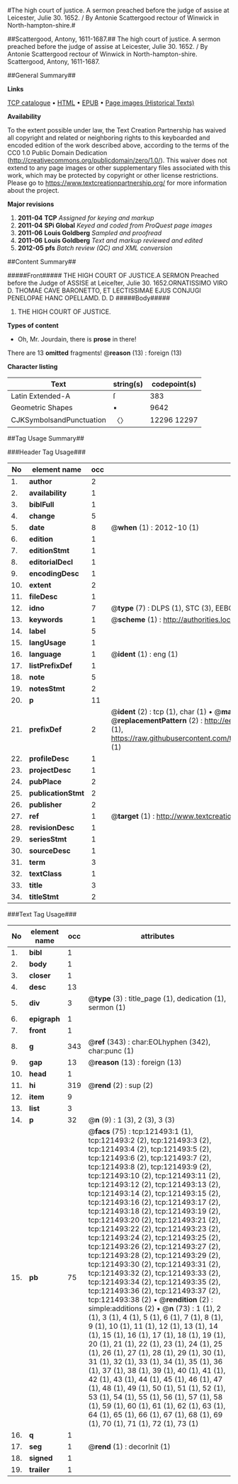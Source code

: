 #The high court of justice. A sermon preached before the judge of assise at Leicester, Julie 30. 1652. / By Antonie Scattergood rectour of Winwick in North-hampton-shire.#

##Scattergood, Antony, 1611-1687.##
The high court of justice. A sermon preached before the judge of assise at Leicester, Julie 30. 1652. / By Antonie Scattergood rectour of Winwick in North-hampton-shire.
Scattergood, Antony, 1611-1687.

##General Summary##

**Links**

[TCP catalogue](http://www.ota.ox.ac.uk/tcp/)  • 
[HTML](http://tei.it.ox.ac.uk/tcp/Texts-HTML/free/A94/A94239.html)  • 
[EPUB](http://tei.it.ox.ac.uk/tcp/Texts-EPUB/free/A94/A94239.epub) • 
[Page images (Historical Texts)](https://historicaltexts.jisc.ac.uk/eebo-99869130e)

**Availability**

To the extent possible under law, the Text Creation Partnership has waived all copyright and related or neighboring rights to this keyboarded and encoded edition of the work described above, according to the terms of the CC0 1.0 Public Domain Dedication (http://creativecommons.org/publicdomain/zero/1.0/). This waiver does not extend to any page images or other supplementary files associated with this work, which may be protected by copyright or other license restrictions. Please go to https://www.textcreationpartnership.org/ for more information about the project.

**Major revisions**

1. __2011-04__ __TCP__ *Assigned for keying and markup*
1. __2011-04__ __SPi Global__ *Keyed and coded from ProQuest page images*
1. __2011-06__ __Louis Goldberg__ *Sampled and proofread*
1. __2011-06__ __Louis Goldberg__ *Text and markup reviewed and edited*
1. __2012-05__ __pfs__ *Batch review (QC) and XML conversion*

##Content Summary##

#####Front#####
THE HIGH COURT OF JUSTICE.A SERMON Preached before the Judge of ASSISE at Leiceſter, Julie 30. 1652.ORNATISSIMO VIRO D. THOMAE CAVE BARONETTO, ET LECTISSIMAE EJUS CONJUGI PENELOPAE HANC OPELLAMD. D. D
#####Body#####

1. THE HIGH COURT OF JUSTICE.

**Types of content**

  * Oh, Mr. Jourdain, there is **prose** in there!

There are 13 **omitted** fragments! 
 @__reason__ (13) : foreign (13)

**Character listing**


|Text|string(s)|codepoint(s)|
|---|---|---|
|Latin Extended-A|ſ|383|
|Geometric Shapes|▪|9642|
|CJKSymbolsandPunctuation|〈〉|12296 12297|

##Tag Usage Summary##

###Header Tag Usage###

|No|element name|occ|attributes|
|---|---|---|---|
|1.|__author__|2||
|2.|__availability__|1||
|3.|__biblFull__|1||
|4.|__change__|5||
|5.|__date__|8| @__when__ (1) : 2012-10 (1)|
|6.|__edition__|1||
|7.|__editionStmt__|1||
|8.|__editorialDecl__|1||
|9.|__encodingDesc__|1||
|10.|__extent__|2||
|11.|__fileDesc__|1||
|12.|__idno__|7| @__type__ (7) : DLPS (1), STC (3), EEBO-CITATION (1), PROQUEST (1), VID (1)|
|13.|__keywords__|1| @__scheme__ (1) : http://authorities.loc.gov/ (1)|
|14.|__label__|5||
|15.|__langUsage__|1||
|16.|__language__|1| @__ident__ (1) : eng (1)|
|17.|__listPrefixDef__|1||
|18.|__note__|5||
|19.|__notesStmt__|2||
|20.|__p__|11||
|21.|__prefixDef__|2| @__ident__ (2) : tcp (1), char (1)  •  @__matchPattern__ (2) : ([0-9\-]+):([0-9IVX]+) (1), (.+) (1)  •  @__replacementPattern__ (2) : http://eebo.chadwyck.com/downloadtiff?vid=$1&page=$2 (1), https://raw.githubusercontent.com/textcreationpartnership/Texts/master/tcpchars.xml#$1 (1)|
|22.|__profileDesc__|1||
|23.|__projectDesc__|1||
|24.|__pubPlace__|2||
|25.|__publicationStmt__|2||
|26.|__publisher__|2||
|27.|__ref__|1| @__target__ (1) : http://www.textcreationpartnership.org/docs/. (1)|
|28.|__revisionDesc__|1||
|29.|__seriesStmt__|1||
|30.|__sourceDesc__|1||
|31.|__term__|3||
|32.|__textClass__|1||
|33.|__title__|3||
|34.|__titleStmt__|2||


###Text Tag Usage###

|No|element name|occ|attributes|
|---|---|---|---|
|1.|__bibl__|1||
|2.|__body__|1||
|3.|__closer__|1||
|4.|__desc__|13||
|5.|__div__|3| @__type__ (3) : title_page (1), dedication (1), sermon (1)|
|6.|__epigraph__|1||
|7.|__front__|1||
|8.|__g__|343| @__ref__ (343) : char:EOLhyphen (342), char:punc (1)|
|9.|__gap__|13| @__reason__ (13) : foreign (13)|
|10.|__head__|1||
|11.|__hi__|319| @__rend__ (2) : sup (2)|
|12.|__item__|9||
|13.|__list__|3||
|14.|__p__|32| @__n__ (9) : 1 (3), 2 (3), 3 (3)|
|15.|__pb__|75| @__facs__ (75) : tcp:121493:1 (1), tcp:121493:2 (2), tcp:121493:3 (2), tcp:121493:4 (2), tcp:121493:5 (2), tcp:121493:6 (2), tcp:121493:7 (2), tcp:121493:8 (2), tcp:121493:9 (2), tcp:121493:10 (2), tcp:121493:11 (2), tcp:121493:12 (2), tcp:121493:13 (2), tcp:121493:14 (2), tcp:121493:15 (2), tcp:121493:16 (2), tcp:121493:17 (2), tcp:121493:18 (2), tcp:121493:19 (2), tcp:121493:20 (2), tcp:121493:21 (2), tcp:121493:22 (2), tcp:121493:23 (2), tcp:121493:24 (2), tcp:121493:25 (2), tcp:121493:26 (2), tcp:121493:27 (2), tcp:121493:28 (2), tcp:121493:29 (2), tcp:121493:30 (2), tcp:121493:31 (2), tcp:121493:32 (2), tcp:121493:33 (2), tcp:121493:34 (2), tcp:121493:35 (2), tcp:121493:36 (2), tcp:121493:37 (2), tcp:121493:38 (2)  •  @__rendition__ (2) : simple:additions (2)  •  @__n__ (73) : 1 (1), 2 (1), 3 (1), 4 (1), 5 (1), 6 (1), 7 (1), 8 (1), 9 (1), 10 (1), 11 (1), 12 (1), 13 (1), 14 (1), 15 (1), 16 (1), 17 (1), 18 (1), 19 (1), 20 (1), 21 (1), 22 (1), 23 (1), 24 (1), 25 (1), 26 (1), 27 (1), 28 (1), 29 (1), 30 (1), 31 (1), 32 (1), 33 (1), 34 (1), 35 (1), 36 (1), 37 (1), 38 (1), 39 (1), 40 (1), 41 (1), 42 (1), 43 (1), 44 (1), 45 (1), 46 (1), 47 (1), 48 (1), 49 (1), 50 (1), 51 (1), 52 (1), 53 (1), 54 (1), 55 (1), 56 (1), 57 (1), 58 (1), 59 (1), 60 (1), 61 (1), 62 (1), 63 (1), 64 (1), 65 (1), 66 (1), 67 (1), 68 (1), 69 (1), 70 (1), 71 (1), 72 (1), 73 (1)|
|16.|__q__|1||
|17.|__seg__|1| @__rend__ (1) : decorInit (1)|
|18.|__signed__|1||
|19.|__trailer__|1||
